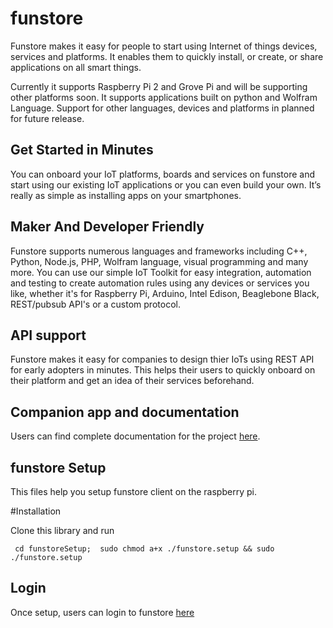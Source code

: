 # funstore

Funstore makes it  easy for people to start using Internet of things devices, services and platforms. It enables them to quickly install, or create, or share applications on all smart things.

Currently it supports Raspberry Pi 2 and Grove Pi and will be supporting other platforms soon. It supports applications built on python and Wolfram Language. Support for other languages, devices and platforms in planned for future release.

## Get Started in Minutes
You can onboard your IoT platforms, boards and services on funstore and start using our existing IoT applications or you can even build your own. It’s really as simple as installing apps on your smartphones.

## Maker And Developer Friendly
Funstore supports numerous languages and frameworks including C++, Python, Node.js, PHP, Wolfram language, visual programming and many more. You can use our simple IoT Toolkit for easy integration, automation and testing to create automation rules using any devices or services you like, whether it's for Raspberry Pi, Arduino, Intel Edison, Beaglebone Black, REST/pubsub API's or a custom protocol.

## API support
Funstore makes it easy for companies to design thier IoTs using REST API for early adopters in minutes. This helps their users to quickly onboard on their platform and get an idea of their services beforehand.

## Companion app and documentation
Users can find complete documentation for the project [here](http://funstore.io/documentation/).


## funstore Setup

This files help you setup funstore client on the raspberry pi.

#Installation

Clone this library and run

` 
cd funstoreSetup; 
sudo chmod a+x ./funstore.setup && sudo ./funstore.setup
`
## Login
Once setup, users can login to funstore [here](http://funstore.io/login)
